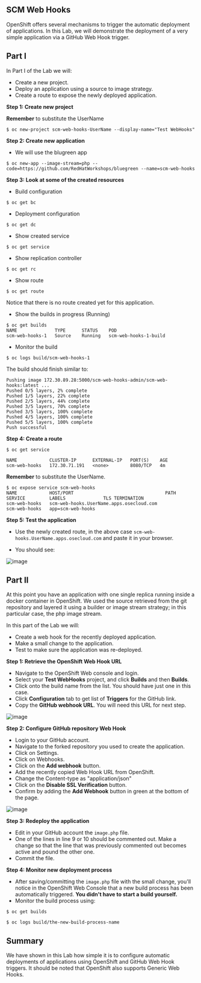 ## SCM Web Hooks

OpenShift offers several mechanisms to trigger the automatic deployment of
applications. In this Lab, we will demonstrate the deployment of a very simple
application via a GitHub Web Hook trigger.

## Part I

In Part I of the Lab we will:

- Create a new project.
- Deploy an application using a source to image strategy.
- Create a route to expose the newly deployed application.

**Step 1: Create new project**

**Remember** to substitute the UserName

```
$ oc new-project scm-web-hooks-UserName --display-name="Test WebHooks"
```

**Step 2: Create new application**

- We will use the blugreen app 

```
$ oc new-app --image-stream=php --code=https://github.com/RedHatWorkshops/bluegreen --name=scm-web-hooks
```

**Step 3: Look at some of the created resources**

- Build configuration

```
$ oc get bc
```

- Deployment configuration

```
$ oc get dc
```

- Show created service

```
$ oc get service
```

- Show replication controller

```
$ oc get rc
```

- Show route

```
$ oc get route
```

Notice that there is no route created yet for this application.

- Show the builds in progress (Running)

```
$ oc get builds
NAME              TYPE      STATUS    POD
scm-web-hooks-1   Source    Running   scm-web-hooks-1-build
```

- Monitor the build

```
$ oc logs build/scm-web-hooks-1
```

The build should finish similar to:

```
Pushing image 172.30.89.28:5000/scm-web-hooks-admin/scm-web-hooks:latest ...
Pushed 0/5 layers, 2% complete
Pushed 1/5 layers, 22% complete
Pushed 2/5 layers, 44% complete
Pushed 3/5 layers, 70% complete
Pushed 3/5 layers, 100% complete
Pushed 4/5 layers, 100% complete
Pushed 5/5 layers, 100% complete
Push successful
```

**Step 4: Create a route**

```
$ oc get service

NAME            CLUSTER-IP      EXTERNAL-IP   PORT(S)    AGE
scm-web-hooks   172.30.71.191   <none>        8080/TCP   4m
```

**Remember** to substitute the UserName.
```
$ oc expose service scm-web-hooks
NAME            HOST/PORT                                  PATH      SERVICE         LABELS              TLS TERMINATION
scm-web-hooks   scm-web-hooks.UserName.apps.osecloud.com             scm-web-hooks   app=scm-web-hooks   
```
**Step 5: Test the application**

- Use the newly created route, in the above case `scm-web-hooks.UserName.apps.osecloud.com` and paste it in your browser.

- You should see:

![image](images/green_deployment.png)

## Part II

At this point you have an application with one single replica running inside a
docker container in OpenShift. We used the source retrieved from the git repository
and layered it using a builder or image stream strategy; in this particular case,
the php image stream.

In this part of the Lab we will:

- Create a web hook for the recently deployed application.
- Make a small change to the application.
- Test to make sure the application was re-deployed.

**Step 1: Retrieve the OpenShift Web Hook URL**

- Navigate to the OpenShift Web console and login.
- Select your **Test WebHooks** project, and click **Builds** and then **Builds**.
- Click onto the build name from the list. You should have just one in this case.
- Click **Configuration** tab to get list of **Triggers** for the GitHub link.
- Copy the **GitHub webhook URL**. You will need this URL for next step.

![image](images/github_show_url.png)

**Step 2: Configure GitHub repository Web Hook**

- Login to your GitHub account.
- Navigate to the forked repository you used to create the application.
- Click on Settings.
- Click on Webhooks.
- Click on the **Add webhook** button.
- Add the recently copied Web Hook URL from OpenShift.
- Change the Content-type as "application/json"
- Click on the **Disable SSL Verification** button.
- Confirm by adding the **Add Webhook** button in green at the bottom of the page.

![image](images/github_add_webhook.jpg)

**Step 3: Redeploy the application**

- Edit in your GitHub account the `image.php` file.
- One of the lines in line 9 or 10 should be commented out. Make a change so that
the line that was previously commented out becomes active and pound the other one.
- Commit the file.

**Step 4: Monitor new deployment process**

- After saving/committing the `image.php` file with the small change, you'll notice
in the OpenShift Web Console that a new build process has been automatically
triggered. **You didn't have to start a build yourself.**
- Monitor the build process using:

```
$ oc get builds

$ oc logs build/the-new-build-process-name
```

## Summary

We have shown in this Lab how simple it is to configure automatic deployments
of applications using OpenShift and GitHub Web Hook triggers. It should be noted
that OpenShift also supports Generic Web Hooks.
